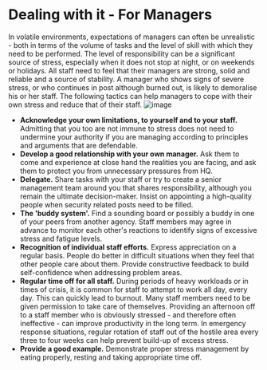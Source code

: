 [Title]: # (Dealing with it - For Managers)
[Difficulty]: # (Beginner)
[Order]: # (9)

# Dealing with it - For Managers

In volatile environments, expectations of managers can often be unrealistic - both in terms of the volume of tasks and the level of skill with which they need to be performed. The level of responsibility can be a significant source of stress, especially when it does not stop at night, or on weekends or holidays. All staff need to feel that their managers are strong, solid and reliable and a source of stability. A manager who shows signs of severe stress, or who continues in post although burned out, is likely to demoralise his or her staff. The following tactics can help managers to cope with their own stress and reduce that of their staff.
![image](stress2.png)

*   **Acknowledge your own limitations, to yourself and to your staff.** Admitting that you too are not immune to stress does not need to undermine your authority if you are managing according to principles and arguments that are defendable.
*   **Develop a good relationship with your own manager.** Ask them to come and experience at close hand the realities you are facing, and ask them to protect you from unnecessary pressures from HQ.
*   **Delegate.** Share tasks with your staff or try to create a senior management team around you that shares responsibility, although you remain the ultimate decision-maker. Insist on appointing a high-quality people when security related posts need to be filled.
*   **The 'buddy system'.** Find a sounding board or possibly a buddy in one of your peers from another agency. Staff members may agree in advance to monitor each other's reactions to identify signs of excessive stress and fatigue levels.
*   **Recognition of individual staff efforts.** Express appreciation on a regular basis. People do better in difficult situations when they feel that other people care about them. Provide constructive feedback to build self-confidence when addressing problem areas.
*   **Regular time off for all staff.** During periods of heavy workloads or in times of crisis, it is common for staff to attempt to work all day, every day. This can quickly lead to burnout. Many staff members need to be given permission to take care of themselves. Providing an afternoon off to a staff member who is obviously stressed - and therefore often ineffective - can improve productivity in the long term. In emergency response situations, regular rotation of staff out of the hostile area every three to four weeks can help prevent build-up of excess stress.
*   **Provide a good example.** Demonstrate proper stress management by eating properly, resting and taking appropriate time off.
